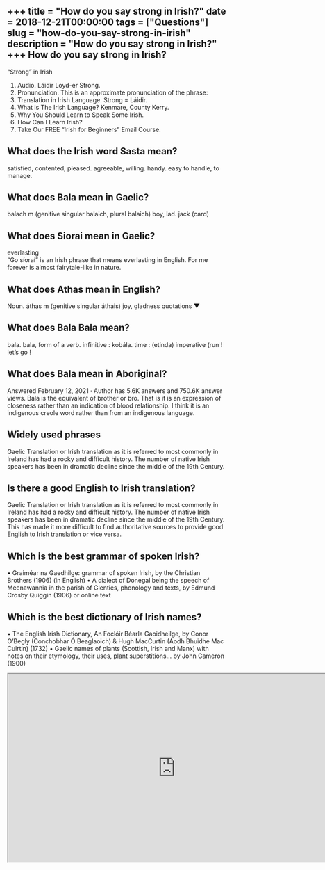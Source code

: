 +++
title = "How do you say strong in Irish?"
date = 2018-12-21T00:00:00
tags = ["Questions"]
slug = "how-do-you-say-strong-in-irish"
description = "How do you say strong in Irish?"
+++
How do you say strong in Irish?
-------------------------------

“Strong” in Irish

1. Audio. Láidir Loyd-er Strong.
2. Pronunciation. This is an approximate pronunciation of the phrase:
3. Translation in Irish Language. Strong = Láidir.
4. What is The Irish Language? Kenmare, County Kerry.
5. Why You Should Learn to Speak Some Irish.
6. How Can I Learn Irish?
7. Take Our FREE “Irish for Beginners” Email Course.

What does the Irish word Sasta mean?
------------------------------------

satisfied, contented, pleased. agreeable, willing. handy. easy to handle, to manage.

What does Bala mean in Gaelic?
------------------------------

balach m (genitive singular balaich, plural balaich) boy, lad. jack (card)

What does Siorai mean in Gaelic?
--------------------------------

everlasting  
“Go síoraí” is an Irish phrase that means everlasting in English. For me forever is almost fairytale-like in nature.

What does Athas mean in English?
--------------------------------

Noun. áthas m (genitive singular áthais) joy, gladness quotations ▼

What does Bala Bala mean?
-------------------------

bala. bala, form of a verb. infinitive : kobála. time : (etinda) imperative (run ! let’s go !

What does Bala mean in Aboriginal?
----------------------------------

Answered February 12, 2021 · Author has 5.6K answers and 750.6K answer views. Bala is the equivalent of brother or bro. That is it is an expression of closeness rather than an indication of blood relationship. I think it is an indigenous creole word rather than from an indigenous language.

Widely used phrases
-------------------

Gaelic Translation or Irish translation as it is referred to most commonly in Ireland has had a rocky and difficult history. The number of native Irish speakers has been in dramatic decline since the middle of the 19th Century.

Is there a good English to Irish translation?
---------------------------------------------

Gaelic Translation or Irish translation as it is referred to most commonly in Ireland has had a rocky and difficult history. The number of native Irish speakers has been in dramatic decline since the middle of the 19th Century. This has made it more difficult to find authoritative sources to provide good English to Irish translation or vice versa.

Which is the best grammar of spoken Irish?
------------------------------------------

• Graiméar na Gaedhilge: grammar of spoken Irish, by the Christian Brothers (1906) (in English) • A dialect of Donegal being the speech of Meenawannia in the parish of Glenties, phonology and texts, by Edmund Crosby Quiggin (1906) or online text

Which is the best dictionary of Irish names?
--------------------------------------------

• The English Irish Dictionary, An Foclóir Béarla Gaoidheilge, by Conor O’Begly (Conchobhar Ó Beaglaoich) &amp; Hugh MacCurtin (Aodh Bhuidhe Mac Cuirtin) (1732) • Gaelic names of plants (Scottish, Irish and Manx) with notes on their etymology, their uses, plant superstitions… by John Cameron (1900)

<iframe allow="accelerometer; autoplay; clipboard-write; encrypted-media; gyroscope; picture-in-picture" allowfullscreen="" class="__youtube_prefs__  epyt-is-override  no-lazyload" data-no-lazy="1" data-origheight="433" data-origwidth="770" data-skipgform_ajax_framebjll="" height="433" id="_ytid_71258" loading="lazy" src="https://www.youtube.com/embed/H21-NmcxBSw?enablejsapi=1&autoplay=0&cc_load_policy=0&cc_lang_pref=&iv_load_policy=1&loop=0&modestbranding=0&rel=1&fs=1&playsinline=0&autohide=2&theme=dark&color=red&controls=1&" title="YouTube player" width="770"></iframe>